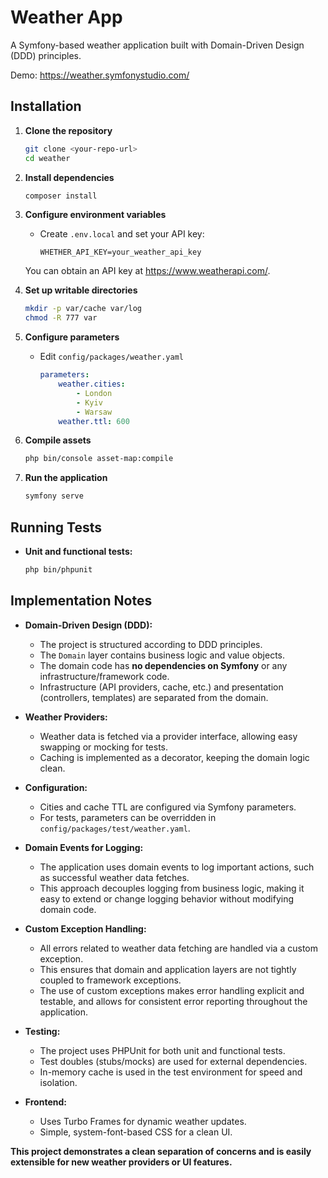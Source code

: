 # Weather App

A Symfony-based weather application built with Domain-Driven Design (DDD) principles.

Demo: <https://weather.symfonystudio.com/>

## Installation

1. **Clone the repository**

   ```sh
   git clone <your-repo-url>
   cd weather
   ```

2. **Install dependencies**

   ```sh
   composer install
   ```

3. **Configure environment variables**
   - Create `.env.local` and set your API key:

     ```env
     WHETHER_API_KEY=your_weather_api_key
     ```

    You can obtain an API key at <https://www.weatherapi.com/>.

4. **Set up writable directories**

   ```sh
   mkdir -p var/cache var/log
   chmod -R 777 var
   ```

5. **Configure parameters**
   - Edit `config/packages/weather.yaml`

     ```yaml
     parameters:
         weather.cities:
             - London
             - Kyiv
             - Warsaw
         weather.ttl: 600
     ```

6. **Compile assets**

   ```sh
   php bin/console asset-map:compile
   ```

7. **Run the application**

   ```sh
   symfony serve
   ```

## Running Tests

- **Unit and functional tests:**

  ```sh
  php bin/phpunit
  ```

## Implementation Notes

- **Domain-Driven Design (DDD):**
  - The project is structured according to DDD principles.
  - The `Domain` layer contains business logic and value objects.
  - The domain code has **no dependencies on Symfony** or any infrastructure/framework code.
  - Infrastructure (API providers, cache, etc.) and presentation (controllers, templates) are separated from the domain.

- **Weather Providers:**
  - Weather data is fetched via a provider interface, allowing easy swapping or mocking for tests.
  - Caching is implemented as a decorator, keeping the domain logic clean.

- **Configuration:**
  - Cities and cache TTL are configured via Symfony parameters.
  - For tests, parameters can be overridden in `config/packages/test/weather.yaml`.

- **Domain Events for Logging:**
  - The application uses domain events to log important actions, such as successful weather data fetches.
  - This approach decouples logging from business logic, making it easy to extend or change logging behavior without modifying domain code.

- **Custom Exception Handling:**
  - All errors related to weather data fetching are handled via a custom exception.
  - This ensures that domain and application layers are not tightly coupled to framework exceptions.
  - The use of custom exceptions makes error handling explicit and testable, and allows for consistent error reporting throughout the application.

- **Testing:**
  - The project uses PHPUnit for both unit and functional tests.
  - Test doubles (stubs/mocks) are used for external dependencies.
  - In-memory cache is used in the test environment for speed and isolation.

- **Frontend:**
  - Uses Turbo Frames for dynamic weather updates.
  - Simple, system-font-based CSS for a clean UI.

**This project demonstrates a clean separation of concerns and is easily extensible for new weather providers or UI features.**
